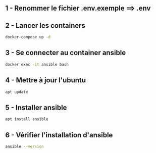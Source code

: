 ## 1 - Renommer le fichier .env.exemple ==> .env

## 2 - Lancer les containers

```sh
docker-compose up -d
```

## 3 - Se connecter au container ansible

```sh
docker exec -it ansible bash
```

## 4 - Mettre à jour l'ubuntu

```sh
apt update
```

## 5 - Installer ansible

```sh
apt install ansible
```

## 6 - Vérifier l'installation d'ansible

```sh
ansible --version
```

